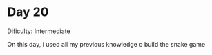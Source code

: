 # Day 20
<p>Dificulty: Intermediate</p>
<p>On this day, i used all my previous knowledge o build the snake game</p>
